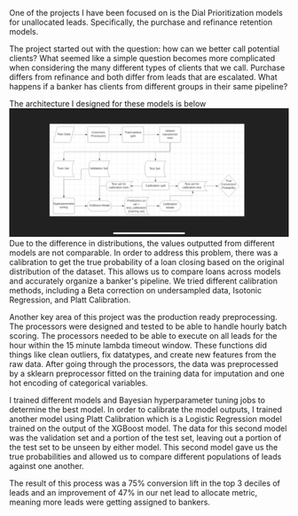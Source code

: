 One of the projects I have been focused on is the Dial Prioritization models for unallocated leads.  Specifically, the purchase and refinance retention models.

The project started out with the question: how can we better call potential clients?  What seemed like a simple question becomes more complicated when considering the many different types of clients that we call.  Purchase differs from refinance and both differ from leads that are escalated.  What happens if a banker has clients from different groups in their same pipeline?

The architecture I designed for these models is below
![arch](./dp_architecture.JPG)
Due to the difference in distributions, the values outputted from different models are not comparable.  In order to address this problem, there was a calibration to get the true probability of a loan closing based on the original distribution of the dataset.  This allows us to compare loans across models and accurately organize a banker's pipeline.  We tried different calibration methods, including a Beta correction on undersampled data, Isotonic Regression, and Platt Calibration.

Another key area of this project was the production ready preprocessing.  The processors were designed and tested to be able to handle hourly batch scoring.  The processors needed to be able to execute on all leads for the hour within the 15 minute lambda timeout window.  These functions did things like clean outliers, fix datatypes, and create new features from the raw data.  After going through the processors, the data was preprocessed by a sklearn preprocessor fitted on the training data for imputation and one hot encoding of categorical variables.

I trained different models and Bayesian hyperparameter tuning jobs to determine the best model.  In order to calibrate the model outputs, I trained another model using Platt Calibration which is a Logistic Regression model trained on the output of the XGBoost model. The data for this second model was the validation set and a portion of the test set, leaving out a portion of the test set to be unseen by either model.  This second model gave us the true probabilities and allowed us to compare different populations of leads against one another.

The result of this process was a 75% conversion lift in the top 3 deciles of leads and an improvement of 47% in our net lead to allocate metric, meaning more leads were getting assigned to bankers.
